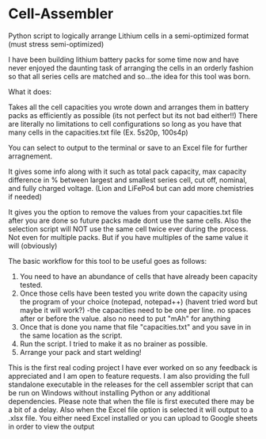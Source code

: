 # Cell-Assembler
Python script to logically arrange Lithium cells in a semi-optimized format (must stress semi-optimized)

I have been building lithium battery packs for some time now and have never enjoyed the daunting task of arranging the cells in an orderly fashion so that all series cells are matched and so...the idea for this tool was born.

What it does:

Takes all the cell capacities you wrote down and arranges them in battery packs as efficiently as possible (its not perfect but its not bad either!!)
There are literally no limitations to cell configurations so long as you have that many cells in the capacities.txt file (Ex. 5s20p, 100s4p)

You can select to output to the terminal or save to an Excel file for further arragnement.

It gives some info along with it such as total pack capacity, max capacity difference in % between largest and smallest series cell, cut off, nominal, and fully charged voltage. (Lion and LiFePo4 but can add more chemistries if needed)

It gives you the option to remove the values from your capacities.txt file after you are done so future packs made dont use the same cells. Also the selection script will NOT use the same cell twice ever during the process. Not even for multiple packs. But if you have multiples of the same value it will (obviously)

The basic workflow for this tool to be useful goes as follows:
  1. You need to have an abundance of cells that have already been capacity tested.
  2. Once those cells have been tested you write down the capacity using the program of your choice (notepad, notepad++) (havent tried word but maybe it will work?)
      -the capacities need to be one per line. no spaces after or before the value. also no need to put "mAh" for anything
  3. Once that is done you name that file "capacities.txt" and you save in in the same location as the script.
  4. Run the script. I tried to make it as no brainer as possible.
  5. Arrange your pack and start welding!

This is the first real coding project I have ever worked on so any feedback is appreciated and I am open to feature requests.
I am also providing the full standalone executable in the releases for the cell assembler script that can be run on Windows without installing Python or any additional dependencies.
Please note that when the file is first executed there may be a bit of a delay.
Also when the Excel file option is selected it will output to a .xlsx file. You either need Excel installed or you can upload to Google sheets in order to view the output
